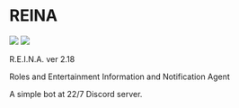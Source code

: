 # REINA
![](https://img.shields.io/badge/version-2.18-informational)
![](https://img.shields.io/github/license/Skk-nsmt/REINA)

R.E.I.N.A. ver 2.18

Roles and Entertainment Information and Notification Agent

A simple bot at 22/7 Discord server. 